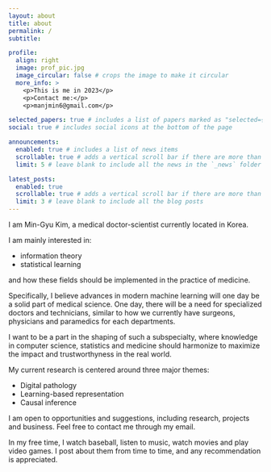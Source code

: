 ```yaml
---
layout: about
title: about
permalink: /
subtitle:

profile:
  align: right
  image: prof_pic.jpg
  image_circular: false # crops the image to make it circular
  more_info: >
    <p>This is me in 2023</p>
    <p>Contact me:</p>
    <p>manjmin6@gmail.com</p>

selected_papers: true # includes a list of papers marked as "selected={true}"
social: true # includes social icons at the bottom of the page

announcements:
  enabled: true # includes a list of news items
  scrollable: true # adds a vertical scroll bar if there are more than 3 news items
  limit: 5 # leave blank to include all the news in the `_news` folder

latest_posts:
  enabled: true
  scrollable: true # adds a vertical scroll bar if there are more than 3 new posts items
  limit: 3 # leave blank to include all the blog posts
---
```


I am Min-Gyu Kim, a medical doctor-scientist currently located in Korea.

I am mainly interested in:

- information theory
- statistical learning

and how these fields should be implemented in the practice of medicine.

Specifically, I believe advances in modern machine learning will one day be a solid part of medical science. One day, there will be a need for specialized doctors and technicians, similar to how we currently have surgeons, physicians and paramedics for each departments.

I want to be a part in the shaping of such a subspecialty, where knowledge in computer science, statistics and medicine should harmonize to maximize the impact and trustworthyness in the real world.

My current research is centered around three major themes:

- Digital pathology
- Learning-based representation
- Causal inference

I am open to opportunities and suggestions, including research, projects and business. Feel free to contact me through my email.

In my free time, I watch baseball, listen to music, watch movies and play video games. I post about them from time to time, and any recommendation is appreciated.
